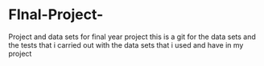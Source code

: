# FInal-Project-
Project and data sets for final year project 
this is a git for the data sets and the tests that i carried out with the data sets that i used and have in my project 
